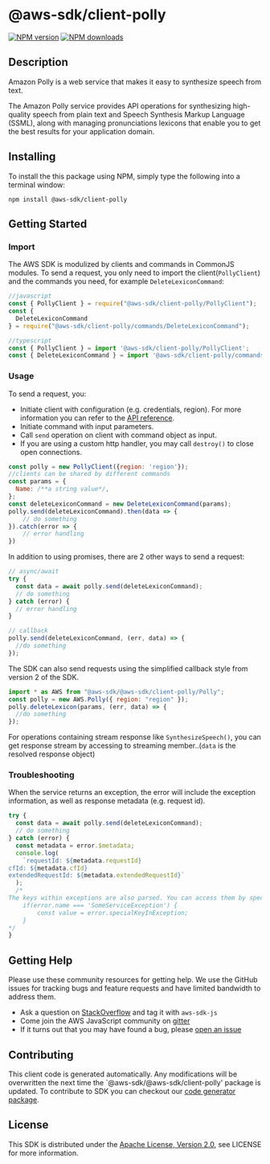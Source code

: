 # @aws-sdk/client-polly

[![NPM version](https://img.shields.io/npm/v/@aws-sdk/client-polly/preview.svg)](https://www.npmjs.com/package/@aws-sdk/client-polly)
[![NPM downloads](https://img.shields.io/npm/dm/@aws-sdk/client-polly.svg)](https://www.npmjs.com/package/@aws-sdk/client-polly)

## Description

<p>Amazon Polly is a web service that makes it easy to synthesize speech from text.</p> <p>The Amazon Polly service provides API operations for synthesizing high-quality speech from plain text and Speech Synthesis Markup Language (SSML), along with managing pronunciations lexicons that enable you to get the best results for your application domain.</p>

## Installing

To install the this package using NPM, simply type the following into a terminal window:

```
npm install @aws-sdk/client-polly
```

## Getting Started

### Import

The AWS SDK is modulized by clients and commands in CommonJS modules. To send a request, you only need to import the client(`PollyClient`) and the commands you need, for example `DeleteLexiconCommand`:

```javascript
//javascript
const { PollyClient } = require("@aws-sdk/client-polly/PollyClient");
const {
  DeleteLexiconCommand
} = require("@aws-sdk/client-polly/commands/DeleteLexiconCommand");
```

```javascript
//typescript
const { PollyClient } = import '@aws-sdk/client-polly/PollyClient';
const { DeleteLexiconCommand } = import '@aws-sdk/client-polly/commands/DeleteLexiconCommand';
```

### Usage

To send a request, you:

- Initiate client with configuration (e.g. credentials, region). For more information you can refer to the [API reference][].
- Initiate command with input parameters.
- Call `send` operation on client with command object as input.
- If you are using a custom http handler, you may call `destroy()` to close open connections.

```javascript
const polly = new PollyClient({region: 'region'});
//clients can be shared by different commands
const params = {
  Name: /**a string value*/,
};
const deleteLexiconCommand = new DeleteLexiconCommand(params);
polly.send(deleteLexiconCommand).then(data => {
    // do something
}).catch(error => {
    // error handling
})
```

In addition to using promises, there are 2 other ways to send a request:

```javascript
// async/await
try {
  const data = await polly.send(deleteLexiconCommand);
  // do something
} catch (error) {
  // error handling
}
```

```javascript
// callback
polly.send(deleteLexiconCommand, (err, data) => {
  //do something
});
```

The SDK can also send requests using the simplified callback style from version 2 of the SDK.

```javascript
import * as AWS from "@aws-sdk/@aws-sdk/client-polly/Polly";
const polly = new AWS.Polly({ region: "region" });
polly.deleteLexicon(params, (err, data) => {
  //do something
});
```

For operations containing stream response like `SynthesizeSpeech()`, you can get response stream by accessing to streaming member..(`data` is the resolved response object)

### Troubleshooting

When the service returns an exception, the error will include the exception information, as well as response metadata (e.g. request id).

```javascript
try {
  const data = await polly.send(deleteLexiconCommand);
  // do something
} catch (error) {
  const metadata = error.$metadata;
  console.log(
    `requestId: ${metadata.requestId}
cfId: ${metadata.cfId}
extendedRequestId: ${metadata.extendedRequestId}`
  );
  /*
The keys within exceptions are also parsed. You can access them by specifying exception names:
    if(error.name === 'SomeServiceException') {
        const value = error.specialKeyInException;
    }
*/
}
```

## Getting Help

Please use these community resources for getting help. We use the GitHub issues for tracking bugs and feature requests and have limited bandwidth to address them.

- Ask a question on [StackOverflow](https://stackoverflow.com/questions/tagged/aws-sdk-js) and tag it with `aws-sdk-js`
- Come join the AWS JavaScript community on [gitter](https://gitter.im/aws/aws-sdk-js-v3)
- If it turns out that you may have found a bug, please [open an issue](https://github.com/aws/aws-sdk-js-v3/issues)

## Contributing

This client code is generated automatically. Any modifications will be overwritten the next time the `@aws-sdk/@aws-sdk/client-polly' package is updated. To contribute to SDK you can checkout our [code generator package][].

## License

This SDK is distributed under the
[Apache License, Version 2.0](http://www.apache.org/licenses/LICENSE-2.0),
see LICENSE for more information.

[code generator package]: https://github.com/aws/aws-sdk-js-v3/tree/master/packages/service-types-generator
[api reference]: https://docs.aws.amazon.com/AWSJavaScriptSDK/latest/
